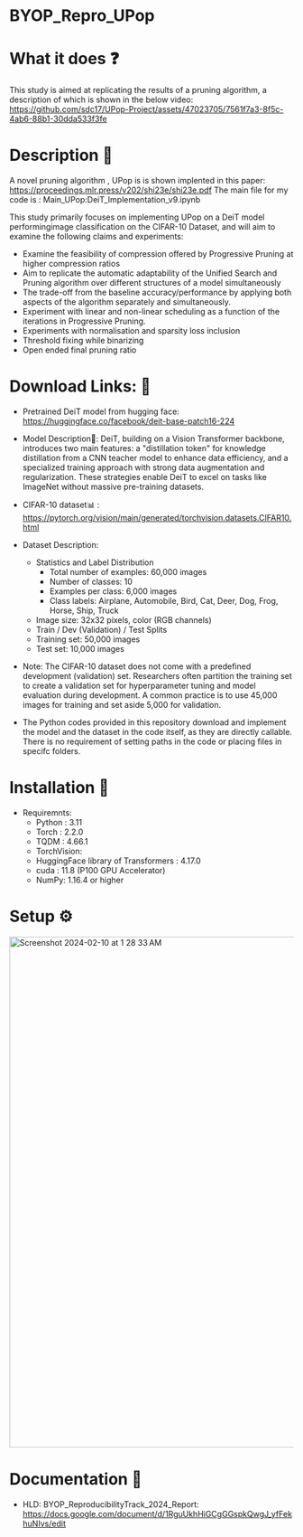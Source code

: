 # BYOP_Repro_UPop 
# What it does ❓
This study is aimed at replicating the results of a pruning algorithm, a description of which is shown in the below video:
https://github.com/sdc17/UPop-Project/assets/47023705/7561f7a3-8f5c-4ab6-88b1-30dda533f3fe 

# Description 📝
A novel pruning algorithm , UPop is is shown implented in this paper: https://proceedings.mlr.press/v202/shi23e/shi23e.pdf
The main file for my code is : Main_UPop:DeiT_Implementation_v9.ipynb

This study primarily focuses on implementing UPop on a DeiT model performingimage classification on the CIFAR-10 Dataset, and will aim to examine the following claims and experiments:
-	Examine the feasibility of compression offered by Progressive Pruning at higher compression ratios
-	Aim to replicate the automatic adaptability of the Unified Search and Pruning algorithm over different structures of a model simultaneously 
-	The trade-off from the baseline accuracy/performance by applying both aspects of the algorithm separately and simultaneously.
-	Experiment with linear and non-linear scheduling as a function of the iterations in Progressive Pruning.
-	Experiments with normalisation and sparsity loss inclusion
-	Threshold fixing while binarizing 
-	Open ended final pruning ratio 

# Download Links: 🔗
* Pretrained DeiT model from hugging face: https://huggingface.co/facebook/deit-base-patch16-224 
* Model Description🤖:
DeiT, building on a Vision Transformer backbone, introduces two main features: a "distillation token" for knowledge distillation from a CNN teacher model to enhance data efficiency, and a specialized training approach with strong data augmentation and regularization. These strategies enable DeiT to excel on tasks like ImageNet without massive pre-training datasets.

* CIFAR-10 dataset📊 : https://pytorch.org/vision/main/generated/torchvision.datasets.CIFAR10.html
* Dataset Description:

  - Statistics and Label Distribution
    - Total number of examples: 60,000 images
    - Number of classes: 10
    - Examples per class: 6,000 images
    - Class labels: Airplane, Automobile, Bird, Cat, Deer, Dog, Frog, Horse, Ship, Truck
  - Image size: 32x32 pixels, color (RGB channels)
  - Train / Dev (Validation) / Test Splits
  - Training set: 50,000 images
  - Test set: 10,000 images
 - Note: The CIFAR-10 dataset does not come with a predefined development (validation) set. Researchers often partition the training set to create a validation set for hyperparameter tuning and model evaluation during development. A common practice is to use 45,000 images for training and set aside 5,000 for validation.

- The Python codes provided in this repository download and implement the model and the dataset in the code itself, as they are directly callable. There is no requirement of setting paths in the code or placing files in specifc folders.
# Installation 🔧
  - Requiremnts:
    - Python : 3.11
    - Torch : 2.2.0
    - TQDM : 4.66.1
    - TorchVision:
    - HuggingFace library of Transformers : 4.17.0
    -  cuda : 11.8 (P100 GPU Accelerator)
    -  NumPy: 1.16.4 or higher

# Setup ⚙️

<img width="904" alt="Screenshot 2024-02-10 at 1 28 33 AM" src="https://github.com/Swadesh06/BYOP_Repro_UPop/assets/129365476/12635e40-da77-48b9-acd6-8d899511fc3d">

# Documentation 📑
 - HLD: BYOP_ReproducibilityTrack_2024_Report: https://docs.google.com/document/d/1RguUkhHiGCgGGspkQwgJ_yfFekhuNIvs/edit
   
